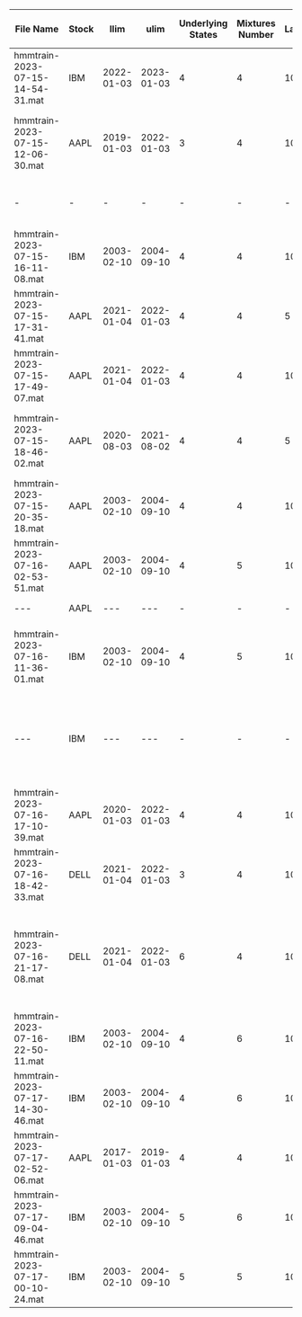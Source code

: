 <!---## Sintesi train
| Nome file | Azione | llim | ulim | underlyingStates | mixturesNumber | latency | Dynamic Edges |inizio predizione | prediction length | % predizioni | DPA | MAPE | note |
|---|---|---|---|---|---|---|---|---|---|---|---|---|---|
| hmmtrain-2023-07-07-00-14-40.mat | AAPL | 2022-01-03 | 2023-01-03   | 5 | 4 | 10 | 0 |2023-01-03| 101| 88%| 56% |1.52%| mi ricordavo fosse 100% prediction ma evidentemente mi sbagliavo...|
| hmmtrain-2023-07-07-11-12-06.mat | AAPL | 2020-07-15 | 2021-07-15   | 4 | 4 | 10 | 0 ||||| 1.39%| Length 491, 72.10% valide|
| hmmtrain-2023-07-07-01-16-35.mat | AAPL | 2020-01-03 | 2022-01-03 | 4 | 4 | 10 | 0 | 2022-01-03 |101|64%|49%|1.89%|Fa schifo|
|hmmtrain-2023-07-08-11-08-54.mat| AAPL | 2020-07-15 | 2021-07-15 | 5| 4| 10| 0 | 2022-01-03|101|53.48%|58.49%|1.89%|non converge|
|hmmtrain-2023-07-08-20-54-54.mat| AAPL | 2020-04-01|2021-04-01|4|4|10| 0 |2022-01-03|360|65.14%|53.51%|1.86%| da qui in poi le formule sono corrette|
|hmmtrain-2023-07-09-12-42-29.mat| AAPL |2018-04-02|2021-04-01|4|2|10| 0 |2022-01-03|350|80%|57.86%|1.69|finestra che va di 10 in 10 con orizzonte di 3 anni
|-|-|-|-|-|-|-|-|2023-01-03|101|88.12%|60.67%|1.12%|stesso modello predizioni diverse
|hmmtrain-2023-07-10-18-58-44.mat| AAPL |2017-01-03|2018-01-02|4|4|10| 0 |2023-01-03|101|59.41%|39.00%|0.89%|risultato molto buono, è stato addestrato nel bull market degli anni prima del covid e testato dal 2023 in poi. Non è andato a convergenza!
|hmmtrain-2023-07-12-10-50-11.mat| AAPL |2017-01-03|2018-01-02|4|4|10| 0 |2023-01-03|101|59.41%|5.00%|0.95%|Per qualche motivo è andato malissimo
|hmmtrain-2023-07-12-13-47-04.mat| AAPL |2020-01-03|2022-01-03|4|4|5| 0 |2023-01-03|101|92.08%|58.06%|1.22%|Ottimi risultati ma rendimento simulazione un pò scadente
|hmmtrain-2023-07-12-15-01-17.mat| AAPL |2020-04-02|2022-04-01|4|4|10| 0 |2023-01-03|101|50.50%|62.75%|1.20%|50% delle previsioni non mi piace|
|hmmtrain-2023-07-13-21-00-52.mat|DELL|2021-01-04|2022-01-03|4|4|10|1|2022-04-08|300|51.00%|53.59%|1.45%|:\( |
|hmmtrain-2023-07-13-22-14-14.mat|AAPL|2021-01-04|2022-01-03|4|4|10|0|2022-04-08|300|54.33%|25.77%|1.23%| % corrette pessima ma mape basso, l'investimento fa rendimento 0 a causa dei tantissimi errori
|hmmtrain-2023-07-14-00-34-47.mat|IBM|2021-01-04|2022-01-03|4|4|10|1|2022-04-08|300|91.00%|49.08%|1.08%|peccato
|hmmtrain-2023-07-14-11-17-54.mat|DELL|2021-04-01|2022-04-01|4|4|10|1|2023-01-03|101|59.41%|53.33%|1.49%| simulazione investimento non buona BASTA CON DELL PER ME
|hmmtrain-2023-07-14-13-32-34.mat|AAPL|2020-04-01|2020-10-01|4|4|10|0|2023-01-03|120|50.83%|68.85%|1.26%|
|hmmtrain-2023-07-14-14-32-00.mat|IBM|2020-01-03|2022-01-03|4|4|10|1|2023-01-03|130|100.00%|51.54%|0.86%|compra sempre :(
|hmmtrain-2023-07-14-17-53-07.mat|IBM|2003-02-10|2004-09-10|4|4|10|1|2004-10-13|100|100.00%|62.00%|0.68%|TRAIN PAPER IBM - ma compra sempre sto deficiente - dynamic edges scemo
|hmmtrain-2023-07-14-18-21-31.mat|AAPL|2019-01-03|2022-01-03|4|4|10|1|2023-01-03|101|86.14%|41.38%|0.93%| 
|hmmtrain-2023-07-14-21-59-54.mat|AAPL|2017-01-03|2018-01-02|4|4|10|1|2023-01-03|101|89.11%|70.00%|0.90%|
--->

<!--
## Nuova versione
| Nome file | Azione | llim | ulim | underlyingStates | mixturesNumber | latency |shift window by one| Dynamic Edges |inizio predizione | prediction length | % predizioni | DPA | MAPE | note |
|---|---|---|---|---|---|---|---|---|---|---|---|---|---|---|
|hmmtrain-2023-07-15-14-54-31.mat|IBM |2022-01-03|2023-01-03|4|4|10|-|1|2023-01-03|131|61.83%|40.74%|1.18%| non mi piace ma compra e vende coerentemente con le previsioni 
|hmmtrain-2023-07-15-12-06-30.mat|AAPL|2019-01-03|2022-01-03|3|4|10|-|0|2023-01-03|124|79.03%|45.92%|1.08%|basse predizioni corrette ma buon MAPE
|hmmtrain-2023-07-15-16-11-08.mat|IBM |2003-02-10|2004-09-10|4|4|10|-|1|2004-10-13|70 |94.29%|54.55%|0.77%| TRAIN PAPER IBM (4 mixtures)
|hmmtrain-2023-07-15-17-31-41.mat|AAPL|2021-01-04|2022-01-03|4|4|5 |-|0|2023-01-03|124|79.03%|53.06%|1.05%|Buon MAPE, dobbiamo alzare il DPA
|hmmtrain-2023-07-15-17-49-07.mat|AAPL|2021-01-04|2022-01-03|4|4|10|1|1|2023-01-03|124|45.97%|49.12%|1.21%|stessa train di prima ma con una finestra di 10, il risultato è leggermente peggiore
|hmmtrain-2023-07-15-18-46-02.mat|AAPL|2020-08-03|2021-08-02|4|4|5 |1|1|2022-01-03|375|32.80%|53.66%|1.37%|la simulazione di investimento dal 2022 guadagna quanto aapl ma con un "rischio" molto più basso
|hmmtrain-2023-07-15-20-35-18.mat|AAPL|2003-02-10|2004-09-10|4|4|10|1|1|2004-10-13|70 |70.00%|40.82%|1.78%|TRAIN PAPER AAPL (4 mixtures)
|hmmtrain-2023-07-16-02-53-51.mat|AAPL|2003-02-10|2004-09-10|4|5|10|1|1|2004-10-13|70 |70.00%|63.27%|1.73%|train paper AAPL (5 mixtures) - siamo ricchi forse
|---                             |AAPL|---|---|-|-|-|-|-|2004-09-13|92|77.17%|61.97%|1.64%|test con un mese in più
|hmmtrain-2023-07-16-11-36-01.mat|IBM |2003-02-10|2004-09-10|4|5|10|1|1|2004-10-13|70|94.29%|57.58%|0.82%|Ottimi risultati per il paper, grafico a candele non bellissimo ma sovraperformiamo IBM
|---                             |IBM |---|---|-|-|-|-|-|2004-09-13|92|95.65%|56.82%|0.74%|risultati migliori dei precedenti con un mese in più. Comunque leggermente peggiore del paper di riferimento (0.6%)
|hmmtrain-2023-07-16-17-10-39.mat|AAPL|2020-01-03|2022-01-03|4|4|10|1|1|2023-01-03|124|87.90%|36.70%|1.02%|368 iterations, shiftWindby1 =1
|hmmtrain-2023-07-16-18-42-33.mat|DELL|2021-01-04|2022-01-03|3|4|10|1|1|2023-01-03|130|53.85%|28.57%|1.70%| Pessima, l'ho fatta con 3 per vedere che effetto ha la diminuzione del numero di stati
|hmmtrain-2023-07-16-21-17-08.mat|DELL|2021-01-04|2022-01-03|6|4|10|1|1|2023-01-03|130|48.46%|60.32%|1.45%| Migliorata con 6 stati, buono per le derivate corrette ma MAPE alto, l'investimento fa un 20% sottoperformando un pò DELL 
|hmmtrain-2023-07-16-22-50-11.mat|IBM |2003-02-10|2004-09-10|4|6|10|1|1|2004-09-13|92|95.65%|60.23%|0.68%|OTTIMA IBM sovraperformiamo di molto, non è andata a convergenza!
|hmmtrain-2023-07-17-02-52-06.mat|AAPL|2017-01-03|2019-01-03|4|4|10|1|0|2023-01-03|124|85.48%|40.57%|1.01%| ha un DPA bassissimo 
|hmmtrain-2023-07-17-09-04-46.mat|IBM |2003-02-10|2004-09-10|5|6|10|1|1|2004-09-13|92|95.65%|44.32%|0.96%| converged=0
|hmmtrain-2023-07-17-00-10-24.mat|IBM |2003-02-10|2004-09-10|5|5|10|1|1|2004-09-13|92|95.65%|51.14%|0.73%|i dati sembrerebbero buoni, ma di fatto abbiamo perso un sacco di soldi
-->

| File Name                       | Stock | llim       | ulim       | Underlying States | Mixtures Number | Latency | Shift Window by One | Dynamic Edges | Prediction Start | Prediction Length | % Predictions | DPA   | MAPE   | Note                                                                                                      |
|---------------------------------|-------|------------|------------|-------------------|-----------------|---------|----------------------|--------------|------------------|-------------------|---------------|-------|--------|-----------------------------------------------------------------------------------------------------------|
| hmmtrain-2023-07-15-14-54-31.mat | IBM   | 2022-01-03 | 2023-01-03 | 4                 | 4               | 10      | -                    | 1            | 2023-01-03      | 131               | 61.83%        | 40.74% | 1.18%  | I don't like it, but it buys and sells consistently with the predictions                                |
| hmmtrain-2023-07-15-12-06-30.mat | AAPL  | 2019-01-03 | 2022-01-03 | 3                 | 4               | 10      | -                    | 0            | 2023-01-03      | 124               | 79.03%        | 45.92% | 1.08%  | Low correct predictions, but good MAPE (Mean Absolute Percentage Error)                                  |
|-|-|-|-|-|-|-|-|-|2022-01-03|375|58.40%|50.23%|1.35%|worse MAPE on longer prediction, stil accettable
| hmmtrain-2023-07-15-16-11-08.mat | IBM   | 2003-02-10 | 2004-09-10 | 4                 | 4               | 10      | -                    | 1            | 2004-10-13      | 70                | 94.29%        | 54.55% | 0.77%  | IBM, dates from paper (4 mixtures)                                                                         |
| hmmtrain-2023-07-15-17-31-41.mat | AAPL  | 2021-01-04 | 2022-01-03 | 4                 | 4               | 5       | -                    | 0            | 2023-01-03      | 124               | 79.03%        | 53.06% | 1.05%  | Good MAPE, but we need to increase the DPA                                                                  |
| hmmtrain-2023-07-15-17-49-07.mat | AAPL  | 2021-01-04 | 2022-01-03 | 4                 | 4               | 10      | 1                    | 1            | 2023-01-03      | 124               | 45.97%        | 49.12% | 1.21%  | Same training as before but with a window of 10, the result is slightly worse                              |
| hmmtrain-2023-07-15-18-46-02.mat | AAPL  | 2020-08-03 | 2021-08-02 | 4                 | 4               | 5       | 1                    | 1            | 2022-01-03      | 375               | 32.80%        | 53.66% | 1.37%  | The investment simulation from 2022 gains as much as AAPL but with much lower "risk"                       |
| hmmtrain-2023-07-15-20-35-18.mat | AAPL  | 2003-02-10 | 2004-09-10 | 4                 | 4               | 10      | 1                    | 1            | 2004-10-13      | 70                | 70.00%        | 40.82% | 1.78%  | AAPL, dates from paper (4 mixtures)                                                                        |
| hmmtrain-2023-07-16-02-53-51.mat | AAPL  | 2003-02-10 | 2004-09-10 | 4                 | 5               | 10      | 1                    | 1            | 2004-10-13      | 70                | 70.00%        | 63.27% | 1.73%  | AAPL, dates from paper (5 mixtures) - we are rich, maybe                                                    |
| ---                              | AAPL  | ---        | ---        | -                 | -               | -       | -                    | -            | 2004-09-13      | 92                | 77.17%        | 61.97% | 1.64%  | Test with one more month                                                                                   |
| hmmtrain-2023-07-16-11-36-01.mat | IBM   | 2003-02-10 | 2004-09-10 | 4                 | 5               | 10      | 1                    | 1            | 2004-10-13      | 70                | 94.29%        | 57.58% | 0.82%  | Excellent results for the paper, the candle chart is not very nice, but we outperform IBM                   |
| ---                              | IBM   | ---        | ---        | -                 | -               | -       | -                    | -            | 2004-09-13      | 92                | 95.65%        | 56.82% | 0.74%  | Better results than previous with one more month. However, slightly worse than the reference paper (0.6%) |
| hmmtrain-2023-07-16-17-10-39.mat | AAPL  | 2020-01-03 | 2022-01-03 | 4                 | 4               | 10      | 1                    | 1            | 2023-01-03      | 124               | 87.90%        | 36.70% | 1.02%  | 368 iterations, shiftWindby1 =1                                                                            |
| hmmtrain-2023-07-16-18-42-33.mat | DELL  | 2021-01-04 | 2022-01-03 | 3                 | 4               | 10      | 1                    | 1            | 2023-01-03      | 130               | 53.85%        | 28.57% | 1.70%  | Terrible, I did it with 3 to see the effect of reducing the number of states                                |
| hmmtrain-2023-07-16-21-17-08.mat | DELL  | 2021-01-04 | 2022-01-03 | 6                 | 4               | 10      | 1                    | 1            | 2023-01-03      | 130               | 48.46%        | 60.32% | 1.45%  | Improved with 6 states, good for correct derivatives but high MAPE, the investment is 20% underperforming DELL |
| hmmtrain-2023-07-16-22-50-11.mat | IBM   | 2003-02-10 | 2004-09-10 | 4                 | 6               | 10      | 1                    | 1            | 2004-09-13      | 92                | 95.65%        | 60.23% | 0.68%  | EXCELLENT IBM, we outperform by a lot, it did not converge!                                                  |
| hmmtrain-2023-07-17-14-30-46.mat |IBM    |2003-02-10  |2004-09-10  | 4                 | 6               |10       |1                     |1             | 2004-09-13      | 92                | 95.65%        | 59.09% | 0.68%  | Continued last training until convergence. No particular improvement|
| hmmtrain-2023-07-17-02-52-06.mat | AAPL  | 2017-01-03 | 2019-01-03 | 4                 | 4               | 10      | 1                    | 0            | 2023-01-03      | 124               | 85.48%        | 40.57% | 1.01%  | It has a very low DPA                                                                                      |
| hmmtrain-2023-07-17-09-04-46.mat | IBM   | 2003-02-10 | 2004-09-10 | 5                 | 6               | 10      | 1                    | 1            | 2004-09-13      | 92                | 95.65%        | 44.32% | 0.96%  | Convergence did not happen                                                                                 |
| hmmtrain-2023-07-17-00-10-24.mat | IBM   | 2003-02-10 | 2004-09-10 | 5                 | 5               | 10      | 1                    | 1            | 2004-09-13      | 92                | 95.65%        | 51.14% | 0.73%  | The data seems good, but in reality, we lost a lot of money                                                 |
